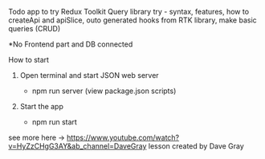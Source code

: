 
Todo app to try Redux Toolkit Query library
 try - syntax, features, how to createApi and apiSlice, outo generated hooks from RTK library,
 make basic queries (CRUD)

 *No Frontend part and DB connected

How to start
 1. Open terminal and start JSON web server
    - npm run server (view package.json scripts)

 2. Start the app 
    - npm run start

see more here -> https://www.youtube.com/watch?v=HyZzCHgG3AY&ab_channel=DaveGray
lesson created by Dave Gray